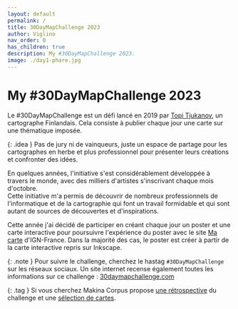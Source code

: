 ```yaml
---
layout: default
permalink: /
title: 30DayMapChallenge 2023
author: Viglino
nav_order: 0
has_children: true
description: My #30DayMapChallenge 2023.
image: ./day1-phare.jpg
---
```

# My #30DayMapChallenge 2023

Le #30DayMapChallenge est un défi lancé en 2019 par [Topi Tjukanov](https://tjukanov.org/), un cartographe Finlandais. Cela consiste à publier chaque jour une carte sur une thématique imposée.

{: .idea }
Pas de jury ni de vainqueurs, juste un espace de partage pour les cartographes en herbe et plus professionnel pour présenter leurs créations et confronter des idées.

En quelques années, l'initiative s'est considérablement développée à travers le monde, avec des milliers d'artistes s'inscrivant chaque mois d'octobre.    
Cette initiative m'a permis de découvrir de nombreux professionnels de l'informatique et de la cartographie qui font un travail formidable et qui sont autant de sources de découvertes et d'inspirations.

Cette année j'ai décidé de participer en créant chaque jour un poster et une carte interactive pour poursuivre l'expérience du poster avec le site [Ma carte](https://macarte.ign.fr/) d'IGN-France. Dans la majorité des cas, le poster est créer à partir de la carte interactive repris sur Inkscape.

{: .note }
Pour suivre le challenge, cherchez le hastag `#30DayMapChallenge` sur les réseaux sociaux.
Un site internet recense également toutes les informations sur ce challenge : [30daymapchallenge.com](https://30daymapchallenge.com/)

{: .tag }
Si vous cherchez Makina Corpus propose [une rétrospective](https://makina-corpus.com/sig-cartographie/retour-30daymapchallenge-2023) du challenge et une [sélection de cartes](https://github.com/makinacorpus/30DayMapChallenge/tree/main/30DayMapChallenge2023).